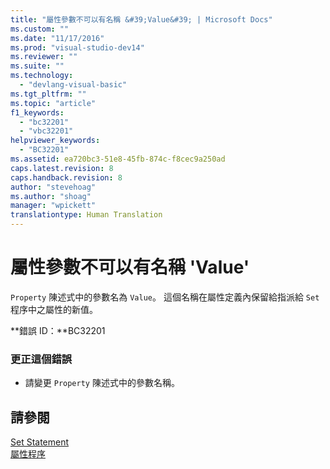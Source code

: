 ```yaml
---
title: "屬性參數不可以有名稱 &#39;Value&#39; | Microsoft Docs"
ms.custom: ""
ms.date: "11/17/2016"
ms.prod: "visual-studio-dev14"
ms.reviewer: ""
ms.suite: ""
ms.technology: 
  - "devlang-visual-basic"
ms.tgt_pltfrm: ""
ms.topic: "article"
f1_keywords: 
  - "bc32201"
  - "vbc32201"
helpviewer_keywords: 
  - "BC32201"
ms.assetid: ea720bc3-51e8-45fb-874c-f8cec9a250ad
caps.latest.revision: 8
caps.handback.revision: 8
author: "stevehoag"
ms.author: "shoag"
manager: "wpickett"
translationtype: Human Translation
---
```

# 屬性參數不可以有名稱 &#39;Value&#39;
`Property` 陳述式中的參數名為 `Value`。 這個名稱在屬性定義內保留給指派給 `Set` 程序中之屬性的新值。  
  
 **錯誤 ID：**BC32201  
  
### 更正這個錯誤  
  
-   請變更 `Property` 陳述式中的參數名稱。  
  
## 請參閱  
 [Set Statement](../../visual-basic/language-reference/statements/set-statement.md)   
 [屬性程序](../../visual-basic/programming-guide/language-features/procedures/property-procedures.md)